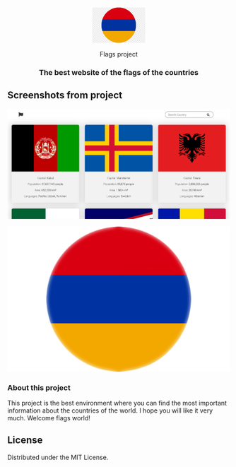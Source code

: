 <br />

<p align="center">
  <a href="https://albertbarsegyan.github.io/countries/">
    <img src="./src/logo.png/" alt="Logo" width="120" height="80">
  </a>
  <p align='center'>
  Flags project
 <h3 align="center">The best website of the flags of the countries</h3>

## Screenshots from project

![alt text](./src/flag.png)

![alt text](./src/logo3.png)

### About this project

This project is the best environment where you can find the most important information about the countries of the world. I hope you will like it very much. Welcome flags world!

<!-- LICENSE -->

## License

Distributed under the MIT License.
